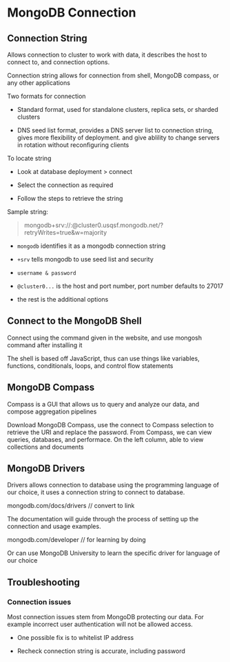 # MongoDB Connection

## Connection String

Allows connection to cluster to work with data, it describes the host to connect to, and connection options.

Connection string allows for connection from shell, MongoDB compass, or any other applications

Two formats for connection

 - Standard format, used for standalone clusters, replica sets, or sharded clusters

 - DNS seed list format, provides a DNS server list to connection string, gives more flexibility of deployment. and give ablility to change servers in rotation without reconfiguring clients

To locate string

 - Look at database deployment > connect

 - Select the connection as required

 - Follow the steps to retrieve the string

Sample string: 

> mongodb+srv://<username>:<password>@cluster0.usqsf.mongodb.net/?retryWrites=true&w=majority

 - `mongodb` identifies it as a mongodb connection string

 - `+srv` tells mongodb to use seed list and security

 - `username & password`

 - `@cluster0...` is the host and port number, port number defaults to 27017

 - the rest is the additional options

## Connect to the MongoDB Shell

Connect using the command given in the website, and use mongosh command after installing it

The shell is based off JavaScript, thus can use things like variables, functions, conditionals, loops, and control flow statements

## MongoDB Compass

Compass is a GUI that allows us to query and analyze our data, and compose aggregation pipelines

Download MongoDB Compass, use the connect to Compass selection to retrieve the URI and replace the password. From Compass, we can view queries, databases, and performace. On the left column, able to view collections and documents

## MongoDB Drivers

Drivers allows connection to database using the programming language of our choice, it uses a connection string to connect to database.

mongodb.com/docs/drivers // convert to link

The documentation will guide through the process of setting up the connection and usage examples.

mongodb.com/developer // for learning by doing

Or can use MongoDB University to learn the specific driver for language of our choice

## Troubleshooting

### Connection issues

Most connection issues stem from MongoDB protecting our data. For example incorrect user authentication will not be allowed access.

 - One possible fix is to whitelist IP address

 - Recheck connection string is accurate, including password
